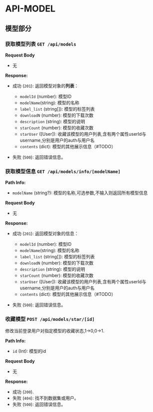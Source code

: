 # API-MODEL

## 模型部分

### 获取模型列表 `GET /api/models`

**Request Body**

- 无

**Response:**

- 成功 (`201`): 返回模型对象的**列表**：

  - `modelId` (number): 模型ID
  - `modelName`(string): 模型的名称
  - `label_list` (string[]): 模型的标签列表
  - `downloadN` (number): 模型的下载次数
  - `description` (string): 模型的说明
  - `starCount` (number): 模型的收藏次数
  - `starUser` ([User]): 收藏该模型的用户列表,含有两个属性userId与username,分别是用户的auth与用户名
  - `contents` (dict): 模型的其他展示信息（#TODO）
- 失败 (`500`): 返回错误信息。

### 获取模型信息 `GET /api/models/info/[modelName]`

**Path Info:**

- `modelName` (string?): 模型的名称,可选参数,不输入则返回所有模型信息

**Request Body**

- 无

**Response:**

- 成功 (`201`): 返回模型对象的信息：

  - `modelId` (number): 模型ID
  - `modelName`(string): 模型的名称
  - `label_list` (string[]): 模型的标签列表
  - `downloadN` (number): 模型的下载次数
  - `description` (string): 模型的说明
  - `starCount` (number): 模型的收藏次数
  - `starUser` ([User]): 收藏该模型的用户列表,含有两个属性userId与username,分别是用户的auth与用户名
  - `contents` (dict): 模型的其他展示信息（#TODO）
- 失败 (`500`): 返回错误信息。

### 收藏模型 `POST /api/models/star/[id]`
  修改当前登录用户对指定模型的收藏状态,1->0,0->1.
  
**Path Info:**

- `id` (Int): 模型的id

**Request Body**

- 无

**Response:**

- 成功 (`200`).
- 失败 (`404`): 找不到数据集或用户。
- 失败 (`500`): 返回错误信息。
